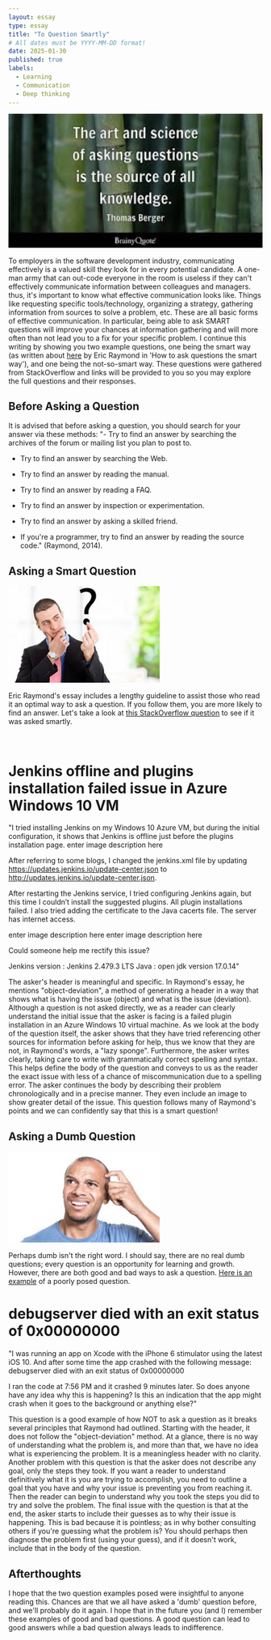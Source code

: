 ```yaml
---
layout: essay
type: essay
title: "To Question Smartly"
# All dates must be YYYY-MM-DD format!
date: 2025-01-30
published: true
labels:
  - Learning
  - Communication
  - Deep thinking
---
```

<img width="600px" class="rounded float-start pe-4" src="../img/headerimage.jpg"><br>

To employers in the software development industry, communicating effectively is a valued skill they look for in every potential candidate. A one-man army that can out-code everyone in the room is useless if they can't effectively communicate information between colleagues and managers. 
thus, it's important to know what effective communication looks like. Things like requesting specific tools/technology, organizing a strategy, gathering information from sources to solve a problem, etc. These are all basic forms of effective communication. In particular, being able to ask
SMART questions will improve your chances at information gathering and will more often than not lead you to a fix for your specific problem. I continue this writing by showing you two example questions, one being the smart way (as written about [here](http://www.catb.org/esr/faqs/smart-questions.html) by Eric Raymond in 'How to ask questions the smart way'),
and one being the not-so-smart way. These questions were gathered from StackOverflow and links will be provided to you so you may explore the full questions and their responses.

## Before Asking a Question
It is advised that before asking a question, you should search for your answer via these methods:
  "- Try to find an answer by searching the archives of the forum or mailing list you plan to post to.

  - Try to find an answer by searching the Web.

  - Try to find an answer by reading the manual.

  - Try to find an answer by reading a FAQ.

  - Try to find an answer by inspection or experimentation.

  - Try to find an answer by asking a skilled friend.

  - If you're a programmer, try to find an answer by reading the source code."
  (Raymond, 2014). 

## Asking a Smart Question
<img width="300px" class="rounded float-start pe-4" src="../img/smartquestion.jpg">

Eric Raymond's essay includes a lengthy guideline to assist those who read it an optimal way to ask a question. If you follow them, you are more likely to find an answer. Let's take a look at [this StackOverflow question](https://stackoverflow.com/questions/79401857/jenkins-offline-and-plugins-installation-failed-issue-in-azure-windows-10-vm) to see if it was asked smartly.<br><br><br>


# Jenkins offline and plugins installation failed issue in Azure Windows 10 VM  

"I tried installing Jenkins on my Windows 10 Azure VM, but during the initial configuration, it shows that Jenkins is offline just before the plugins installation page. enter image description here

After referring to some blogs, I changed the jenkins.xml file by updating https://updates.jenkins.io/update-center.json to http://updates.jenkins.io/update-center.json.

After restarting the Jenkins service, I tried configuring Jenkins again, but this time I couldn’t install the suggested plugins. All plugin installations failed. I also tried adding the certificate to the Java cacerts file. The server has internet access.

enter image description here enter image description here

Could someone help me rectify this issue?

Jenkins version : Jenkins 2.479.3 LTS Java : open jdk version 17.0.14"




The asker's header is meaningful and specific. In Raymond's essay, he mentions "object-deviation", a method of generating a header in a way that shows what is having the issue (object) and what is the issue (deviation). Although a question is not asked directly, we as a reader can clearly understand 
the initial issue that the asker is facing is a failed plugin installation in an Azure Windows 10 virtual machine. As we look at the body of the question itself, the asker shows that they have tried referencing other sources for information before asking for help, thus we know that they are not, in Raymond's words, a "lazy sponge".
Furthermore, the asker writes clearly, taking care to write with grammatically correct spelling and syntax. This helps define the body of the question and conveys to us as the reader the exact issue with less of a chance of miscommunication due to a spelling error. The asker continues the body by describing their problem
chronologically and in a precise manner. They even include an image to show greater detail of the issue. This question follows many of Raymond's points and we can confidently say that this is a smart question!

## Asking a Dumb Question
<img width="300px" class="rounded float-start pe-4" src="../img/dumbquestion2.jpg"><br>

Perhaps dumb isn't the right word. I should say, there are no real dumb questions; every question is an opportunity for learning and growth. However, there are both good and bad ways to ask a question. [Here is an example](https://stackoverflow.com/questions/40048404/debugserver-died-with-an-exit-status-of-0x00000000) of a poorly posed question.

# debugserver died with an exit status of 0x00000000

"I was running an app on Xcode with the iPhone 6 stimulator using the latest iOS 10. And after some time the app crashed with the following message:
debugserver died with an exit status of 0x00000000

I ran the code at 7:56 PM and it crashed 9 minutes later. So does anyone have any idea why this is happening? Is this an indication that the app might crash when it goes to the background or anything else?"

This question is a good example of how NOT to ask a question as it breaks several principles that Raymond had outlined. Starting with the header, it does not follow the "object-deviation" method. At a glance, there is no way of understanding what the problem is, and more than that, we have no idea what is experiencing the problem. It is a meaningless header with no clarity. Another problem with this question is that the asker does not describe any goal, only the steps they took. If you want a reader to understand definitively what it is you are trying to accomplish, you need to outline a goal that you have and why your issue is preventing you from reaching it. Then the reader can begin to understand why you took the steps you did to try and solve the problem. The final issue with the question is that at the end, the asker starts to include their guesses as to why their issue is happening. This is bad because it is pointless; as in why bother consulting others if you're guessing what the problem is? You should perhaps then diagnose the problem first (using your guess), and if it doesn't work, include that in the body of the question.

## Afterthoughts
I hope that the two question examples posed were insightful to anyone reading this. Chances are that we all have asked a 'dumb' question before, and we'll probably do it again. I hope that in the future you (and I) remember these examples of good and bad questions. A good question can lead to good answers while a bad question always leads to indifference. 


